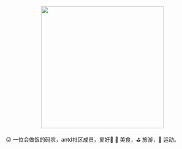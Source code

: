 <p align="center">
  <img width="320" src="http://blog.lgf196.top/ant-simple-pro-document/logon.png">
</p>

:stuck_out_tongue_winking_eye: 一位会做饭的码农，antd社区成员，爱好:meat_on_bone: :spaghetti: 美食，:golf: 旅游，:muscle: 运动。

